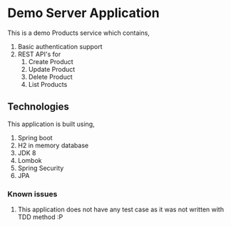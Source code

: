 # Demo Server Application
This is a demo Products service which contains,
1. Basic authentication support
2. REST API's for
    1. Create Product
    2. Update Product
    3. Delete Product
    4. List Products
    
## Technologies
This application is built using,
1. Spring boot
2. H2 in memory database
3. JDK 8
4. Lombok
5. Spring Security
6. JPA

### Known issues
1. This application does not have any test case as it was not written with TDD method :P